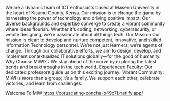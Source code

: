 We are a dynamic team of ICT enthusiasts based at Maseno University in the heart of Kisumu County, Kenya. Our mission is to change the game by harnessing the power of technology and driving positive impact. Our diverse backgrounds and expertise converge to create a vibrant community where ideas flourish. Whether it’s coding, networking, cybersecurity, or webite designing, we’re passionate about all things tech. Our Mission Our mission is clear: to develop and nurture competent, innovative, and skilled Information Technology personnel. We’re not just learners; we’re agents of change. Through our collaborative efforts, we aim to design, develop, and implement contextualized IT solutions globally—for the good of humanity. Why Choose MIWI? : We stay ahead of the curve by exploring the latest trends and breakthroughs in the tech world. Experienced Faculty: Our dedicated professors guide us on this exciting journey. Vibrant Community: MIWI is more than a group; it’s a family. We support each other, celebrate victories, and learn from challenges.

Welcome To MIW
https://coruscating-concha-b49c7f.netlify.app/
